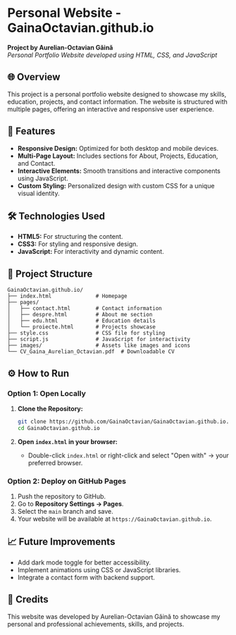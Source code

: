 
# Personal Website - GainaOctavian.github.io

**Project by Aurelian-Octavian Găină**  
*Personal Portfolio Website developed using HTML, CSS, and JavaScript*

## 🌐 Overview

This project is a personal portfolio website designed to showcase my skills, education, projects, and contact information. The website is structured with multiple pages, offering an interactive and responsive user experience.

## 🚀 Features

- **Responsive Design:** Optimized for both desktop and mobile devices.
- **Multi-Page Layout:** Includes sections for About, Projects, Education, and Contact.
- **Interactive Elements:** Smooth transitions and interactive components using JavaScript.
- **Custom Styling:** Personalized design with custom CSS for a unique visual identity.

## 🛠️ Technologies Used

- **HTML5:** For structuring the content.
- **CSS3:** For styling and responsive design.
- **JavaScript:** For interactivity and dynamic content.

## 📂 Project Structure

```
GainaOctavian.github.io/
├── index.html              # Homepage
├── pages/
│   ├── contact.html        # Contact information
│   ├── despre.html         # About me section
│   ├── edu.html            # Education details
│   └── proiecte.html       # Projects showcase
├── style.css               # CSS file for styling
├── script.js               # JavaScript for interactivity
├── images/                 # Assets like images and icons
└── CV_Gaina_Aurelian_Octavian.pdf  # Downloadable CV
```

## ⚙️ How to Run

### Option 1: Open Locally

1. **Clone the Repository:**
   ```bash
   git clone https://github.com/GainaOctavian/GainaOctavian.github.io.git
   cd GainaOctavian.github.io
   ```

2. **Open `index.html` in your browser:**
   - Double-click `index.html` or right-click and select "Open with" → your preferred browser.

### Option 2: Deploy on GitHub Pages

1. Push the repository to GitHub.
2. Go to **Repository Settings → Pages**.
3. Select the `main` branch and save.
4. Your website will be available at `https://GainaOctavian.github.io`.

## 📈 Future Improvements

- Add dark mode toggle for better accessibility.
- Implement animations using CSS or JavaScript libraries.
- Integrate a contact form with backend support.

## 🙌 Credits

This website was developed by Aurelian-Octavian Găină to showcase my personal and professional achievements, skills, and projects.
